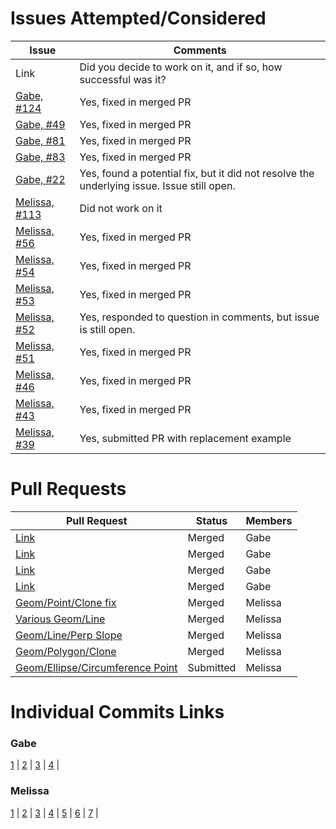 # Issues Attempted/Considered

| Issue   | Comments |
|---------| ---------|
| Link 	  | Did you decide to work on it, and if so, how successful was it? |
| [Gabe, #124](https://github.com/photonstorm/phaser3-examples/issues/124) | Yes, fixed in merged PR |
| [Gabe, #49](https://github.com/photonstorm/phaser3-examples/issues/49) | Yes, fixed in merged PR |
| [Gabe, #81](https://github.com/photonstorm/phaser3-examples/issues/81) | Yes, fixed in merged PR |
| [Gabe, #83](https://github.com/photonstorm/phaser3-examples/issues/83) | Yes, fixed in merged PR |
| [Gabe, #22](https://github.com/photonstorm/phaser3-examples/issues/22) | Yes, found a potential fix, but it did not resolve the underlying issue. Issue still open. |
| [Melissa, #113](https://github.com/photonstorm/phaser3-examples/issues/113) | Did not work on it |
| [Melissa, #56](https://github.com/photonstorm/phaser3-examples/issues/56) | Yes, fixed in merged PR |
| [Melissa, #54](https://github.com/photonstorm/phaser3-examples/issues/54)| Yes, fixed in merged PR |
| [Melissa, #53](https://github.com/photonstorm/phaser3-examples/issues/53) | Yes, fixed in merged PR |
| [Melissa, #52](https://github.com/photonstorm/phaser3-examples/issues/52) | Yes, responded to question in comments, but issue is still open. |
| [Melissa, #51](https://github.com/photonstorm/phaser3-examples/issues/51) | Yes, fixed in merged PR |
| [Melissa, #46](https://github.com/photonstorm/phaser3-examples/issues/46) | Yes, fixed in merged PR |
| [Melissa, #43](https://github.com/photonstorm/phaser3-examples/issues/43) | Yes, fixed in merged PR |
| [Melissa, #39](https://github.com/photonstorm/phaser3-examples/issues/39) | Yes, submitted PR with replacement example |
 
# Pull Requests

| Pull Request   | Status | Members |
| ---------------| -------| --------|
| [Link](https://github.com/photonstorm/phaser3-examples/pull/128) | Merged | Gabe |
| [Link](https://github.com/photonstorm/phaser3-examples/pull/106) | Merged | Gabe |
| [Link](https://github.com/photonstorm/phaser3-examples/pull/99) | Merged | Gabe |
| [Link](https://github.com/photonstorm/phaser3-examples/pull/98) | Merged | Gabe |
| [Geom/Point/Clone fix](https://github.com/photonstorm/phaser3-examples/pull/95) | Merged | Melissa |
| [Various Geom/Line](https://github.com/photonstorm/phaser3-examples/pull/105) | Merged | Melissa |
| [Geom/Line/Perp Slope](https://github.com/photonstorm/phaser3-examples/pull/114) | Merged | Melissa |
| [Geom/Polygon/Clone](https://github.com/photonstorm/phaser3-examples/pull/116) | Merged | Melissa |
| [Geom/Ellipse/Circumference Point](https://github.com/photonstorm/phaser3-examples/pull/138) | Submitted | Melissa |


# Individual Commits Links

### Gabe
[1](https://github.com/nyu-ossd-s18/phaser3-examples/commit/b784b674e4d1d962e614ec7a68aa44723e86882d) |
[2](https://github.com/nyu-ossd-s18/phaser3-examples/commit/926d2eae79bcced1f90bcd206ecbe07566f84e51) |
[3](https://github.com/nyu-ossd-s18/phaser3-examples/commit/26dcd0bacd938949f08aea81f033dd57cc53a4bb) |
[4](https://github.com/nyu-ossd-s18/phaser3-examples/commit/1237e2d3002c8c94b03731e9f746a5f4e6ea53f0) |

### Melissa
[1](https://github.com/nyu-ossd-s18/phaser3-examples/commit/180f1133916964a59cb42ea202ccc20cb6be8af8) |
[2](https://github.com/nyu-ossd-s18/phaser3-examples/commit/58fb4df1a26e926da16782331bdbdbac2042fbd5) |
[3](https://github.com/nyu-ossd-s18/phaser3-examples/commit/3236a2ac937f0e2ebf4880c61c4192cf853ea15e) |
[4](https://github.com/nyu-ossd-s18/phaser3-examples/commit/24355b200506fc607084034de81dc3893e351bac) |
[5](https://github.com/nyu-ossd-s18/phaser3-examples/commit/22aa4d8935824d42370f41a77ad5ed7e5d877441) |
[6](https://github.com/nyu-ossd-s18/phaser3-examples/commit/e96d17d5f3cbc078dec9f2d4e34b98535566ed24) |
[7](https://github.com/nyu-ossd-s18/phaser3-examples/commit/3dd3fa4561985f12e9c02c45af740a1404fcba35) |
